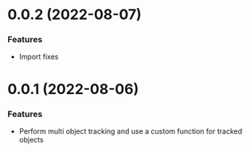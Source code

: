 # 0.0.2 (2022-08-07)

### Features

-   Import fixes

# 0.0.1 (2022-08-06)

### Features

-   Perform multi object tracking and use a custom function for tracked objects
